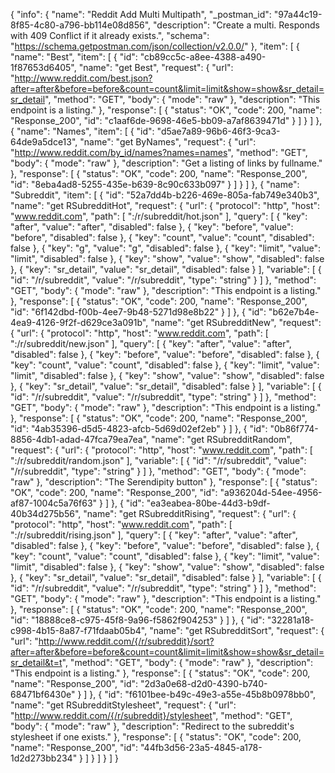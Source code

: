 {
  "info": {
    "name": "Reddit Add Multi Multipath",
    "_postman_id": "97a44c19-8f85-4c80-a796-bb114e08d856",
    "description": "Create a multi. Responds with 409 Conflict if it already exists.",
    "schema": "https://schema.getpostman.com/json/collection/v2.0.0/"
  },
  "item": [
    {
      "name": "Best",
      "item": [
        {
          "id": "cb89cc5c-a8ee-4388-a490-1f87653d6405",
          "name": "get&nbsp;Best",
          "request": {
            "url": "http://www.reddit.com/best.json?after=after&before=before&count=count&limit=limit&show=show&sr_detail=sr_detail",
            "method": "GET",
            "body": {
              "mode": "raw"
            },
            "description": "This endpoint is a listing."
          },
          "response": [
            {
              "status": "OK",
              "code": 200,
              "name": "Response_200",
              "id": "c1aaf6de-9698-46e5-bb09-a7af8639471d"
            }
          ]
        }
      ]
    },
    {
      "name": "Names",
      "item": [
        {
          "id": "d5ae7a89-96b6-46f3-9ca3-64de9a5dce13",
          "name": "get&nbsp;ByNames",
          "request": {
            "url": "http://www.reddit.com/by_id/names?names=names",
            "method": "GET",
            "body": {
              "mode": "raw"
            },
            "description": "Get a listing of links by fullname."
          },
          "response": [
            {
              "status": "OK",
              "code": 200,
              "name": "Response_200",
              "id": "8eba4ad8-5255-435e-b639-8c90c633b097"
            }
          ]
        }
      ]
    },
    {
      "name": "Subreddit",
      "item": [
        {
          "id": "52a7dd4b-b226-469e-805a-fab749e340b3",
          "name": "get&nbsp;RSubredditHot",
          "request": {
            "url": {
              "protocol": "http",
              "host": "www.reddit.com",
              "path": [
                ":/r/subreddit/hot.json"
              ],
              "query": [
                {
                  "key": "after",
                  "value": "after",
                  "disabled": false
                },
                {
                  "key": "before",
                  "value": "before",
                  "disabled": false
                },
                {
                  "key": "count",
                  "value": "count",
                  "disabled": false
                },
                {
                  "key": "g",
                  "value": "g",
                  "disabled": false
                },
                {
                  "key": "limit",
                  "value": "limit",
                  "disabled": false
                },
                {
                  "key": "show",
                  "value": "show",
                  "disabled": false
                },
                {
                  "key": "sr_detail",
                  "value": "sr_detail",
                  "disabled": false
                }
              ],
              "variable": [
                {
                  "id": "/r/subreddit",
                  "value": "/r/subreddit",
                  "type": "string"
                }
              ]
            },
            "method": "GET",
            "body": {
              "mode": "raw"
            },
            "description": "This endpoint is a listing."
          },
          "response": [
            {
              "status": "OK",
              "code": 200,
              "name": "Response_200",
              "id": "6f142dbd-f00b-4ee7-9b48-5271d98e8b22"
            }
          ]
        },
        {
          "id": "b62e7b4e-4ea9-4126-9f2f-d629ce3a091b",
          "name": "get&nbsp;RSubredditNew",
          "request": {
            "url": {
              "protocol": "http",
              "host": "www.reddit.com",
              "path": [
                ":/r/subreddit/new.json"
              ],
              "query": [
                {
                  "key": "after",
                  "value": "after",
                  "disabled": false
                },
                {
                  "key": "before",
                  "value": "before",
                  "disabled": false
                },
                {
                  "key": "count",
                  "value": "count",
                  "disabled": false
                },
                {
                  "key": "limit",
                  "value": "limit",
                  "disabled": false
                },
                {
                  "key": "show",
                  "value": "show",
                  "disabled": false
                },
                {
                  "key": "sr_detail",
                  "value": "sr_detail",
                  "disabled": false
                }
              ],
              "variable": [
                {
                  "id": "/r/subreddit",
                  "value": "/r/subreddit",
                  "type": "string"
                }
              ]
            },
            "method": "GET",
            "body": {
              "mode": "raw"
            },
            "description": "This endpoint is a listing."
          },
          "response": [
            {
              "status": "OK",
              "code": 200,
              "name": "Response_200",
              "id": "4ab35396-d5d5-4823-afcb-5d69d02ef2eb"
            }
          ]
        },
        {
          "id": "0b86f774-8856-4db1-adad-47fca79ea7ea",
          "name": "get&nbsp;RSubredditRandom",
          "request": {
            "url": {
              "protocol": "http",
              "host": "www.reddit.com",
              "path": [
                ":/r/subreddit/random.json"
              ],
              "variable": [
                {
                  "id": "/r/subreddit",
                  "value": "/r/subreddit",
                  "type": "string"
                }
              ]
            },
            "method": "GET",
            "body": {
              "mode": "raw"
            },
            "description": "The Serendipity button"
          },
          "response": [
            {
              "status": "OK",
              "code": 200,
              "name": "Response_200",
              "id": "a936204d-54ee-4956-af87-1004c5a76f63"
            }
          ]
        },
        {
          "id": "ea3eabea-80be-44d3-b9df-40b34d275b56",
          "name": "get&nbsp;RSubredditRising",
          "request": {
            "url": {
              "protocol": "http",
              "host": "www.reddit.com",
              "path": [
                ":/r/subreddit/rising.json"
              ],
              "query": [
                {
                  "key": "after",
                  "value": "after",
                  "disabled": false
                },
                {
                  "key": "before",
                  "value": "before",
                  "disabled": false
                },
                {
                  "key": "count",
                  "value": "count",
                  "disabled": false
                },
                {
                  "key": "limit",
                  "value": "limit",
                  "disabled": false
                },
                {
                  "key": "show",
                  "value": "show",
                  "disabled": false
                },
                {
                  "key": "sr_detail",
                  "value": "sr_detail",
                  "disabled": false
                }
              ],
              "variable": [
                {
                  "id": "/r/subreddit",
                  "value": "/r/subreddit",
                  "type": "string"
                }
              ]
            },
            "method": "GET",
            "body": {
              "mode": "raw"
            },
            "description": "This endpoint is a listing."
          },
          "response": [
            {
              "status": "OK",
              "code": 200,
              "name": "Response_200",
              "id": "18888ce8-c975-45f8-9a96-f5862f904253"
            }
          ]
        },
        {
          "id": "32281a18-c998-4b15-8a87-f71fdaab05b4",
          "name": "get&nbsp;RSubredditSort",
          "request": {
            "url": "http://www.reddit.com/{/r/subreddit}/sort?after=after&before=before&count=count&limit=limit&show=show&sr_detail=sr_detail&t=t",
            "method": "GET",
            "body": {
              "mode": "raw"
            },
            "description": "This endpoint is a listing."
          },
          "response": [
            {
              "status": "OK",
              "code": 200,
              "name": "Response_200",
              "id": "2d3a0e68-d2d0-4390-b740-68471bf6430e"
            }
          ]
        },
        {
          "id": "f6101bee-b49c-49e3-a55e-45b8b0978bb0",
          "name": "get&nbsp;RSubredditStylesheet",
          "request": {
            "url": "http://www.reddit.com/{/r/subreddit}/stylesheet",
            "method": "GET",
            "body": {
              "mode": "raw"
            },
            "description": "Redirect to the subreddit&#39;s stylesheet if one exists."
          },
          "response": [
            {
              "status": "OK",
              "code": 200,
              "name": "Response_200",
              "id": "44fb3d56-23a5-4845-a178-1d2d273bb234"
            }
          ]
        }
      ]
    }
  ]
}